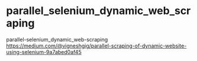# parallel_selenium_dynamic_web_scraping
 parallel-selenium_dynamic_web-scraping
https://medium.com/@vigneshgig/parallel-scraping-of-dynamic-website-using-selenium-9a7abed0af45
